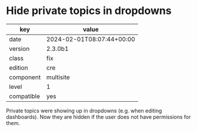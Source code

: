 [//]: # (werk v2)
# Hide private topics in dropdowns

key        | value
---------- | ---
date       | 2024-02-01T08:07:44+00:00
version    | 2.3.0b1
class      | fix
edition    | cre
component  | multisite
level      | 1
compatible | yes

Private topics were showing up in dropdowns (e.g. when editing dashboards).
Now they are hidden if the user does not have permissions for them.
